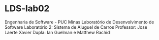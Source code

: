 # LDS-lab02
Engenharia de Software - PUC Minas Laboratório de Desenvolvimento de Software Laboratório 2: Sistema de Aluguel de Carros Professor: Jose Laerte Xavier Dupla: Ian Guelman e Matthew Rachid
